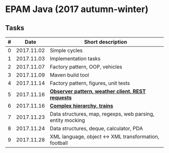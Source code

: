 # EPAM Java (2017 autumn-winter)

## Tasks

|  # | Date | Short description |
|----|---|---|
|  0 | 2017.11.02 | Simple cycles |
|  1 | 2017.11.03 | Implementation tasks |
|  2 | 2017.11.07 | Factory pattern, OOP, vehicles |
|  3 | 2017.11.09 | Maven build tool |
|  4 | 2017.11.14 | Factory pattern, figures, unit tests |
|  5 | 2017.11.16 | [**Observer pattern, weather client, REST requests**](task5_16_11_2017/WeatherClient) |
|  6 | 2017.11.16 | [**Complex hierarchy, trains**](task6_16_11_2017/Transport) |
|  7 | 2017.11.23 | Data structures, map, regexps, web parsing, entity mocking |
|  8 | 2017.11.24 | Data structures, deque, calculator, PDA |
|  9 | 2017.11.28 | XML language, object &harr; XML transformation, football |
